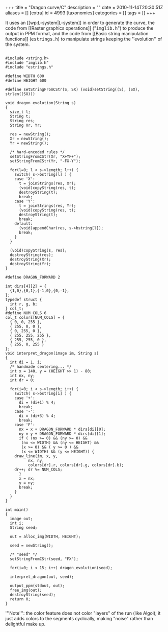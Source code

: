 +++
title = "Dragon curve/C"
description = ""
date = 2010-11-14T20:30:51Z
aliases = []
[extra]
id = 4993
[taxonomies]
categories = []
tags = []
+++

It uses an [[wp:L-system|L-system]] in order to generate the curve, the code from [[Raster graphics operations]] ("<tt>imglib.h</tt>") to produce the output in PPM format, and the code from [[Basic string manipulation functions]] (<tt>estrings.h</tt>) to manipulate strings keeping the ''evolution'' of the system.


```c>#include <stdio.h

#include <string.h>
#include "imglib.h"
#include "estrings.h"

#define WIDTH 600
#define HEIGHT 600

#define setStringFromCStr(S, SX) (void)setString((S), (SX), strlen((SX)))

void dragon_evolution(String s)
{
  size_t l;
  String t;
  String res;
  String Xr, Yr;

  res = newString();
  Xr = newString();
  Yr = newString();

  /* hard-encoded rules */
  setStringFromCStr(Xr, "X+YF+");
  setStringFromCStr(Yr, "-FX-Y");

  for(l=0; l < s->length; l++) {
    switch( s->bstring[l] ) {
    case 'X':
      t = joinStrings(res, Xr);
      (void)copyString(res, t);
      destroyString(t);
      break;
    case 'Y':
      t = joinStrings(res, Yr);
      (void)copyString(res, t);
      destroyString(t);
      break;
    default:
      (void)appendChar(res, s->bstring[l]);
      break;
    }
  }

  (void)copyString(s, res);
  destroyString(res);
  destroyString(Xr);
  destroyString(Yr);
}

#define DRAGON_FORWARD 2

int dirs[4][2] = {
  {1,0},{0,1},{-1,0},{0,-1},
};
typedef struct {
  int r, g, b;
} col_t;
#define NUM_COLS 6
col_t colors[NUM_COLS] = {
  { 0, 0, 255 },
  { 255, 0, 0 },
  { 0, 255, 0 },
  { 255, 255, 255 },
  { 255, 255, 0 },
  { 255, 0, 255 }
};
void interpret_dragon(image im, String s)
{
  int di = 1, i;
  /* handmade centering... */
  int x = 140, y = (HEIGHT >> 1) - 80;
  int nx, ny;
  int dr = 0;
  
  for(i=0; i < s->length; i++) {
    switch( s->bstring[i] ) {
    case '+':
      di = (di+1) % 4;
      break;
    case '-':
      di = (di+3) % 4;
      break;
    case 'F':
      nx = x + DRAGON_FORWARD * dirs[di][0];
      ny = y + DRAGON_FORWARD * dirs[di][1];
      if ( (nx >= 0) && (ny >= 0) &&
	   (nx <= WIDTH) && (ny <= HEIGHT) &&
	   (x >= 0) && ( y >= 0 ) &&
	   (x <= WIDTH) && (y <= HEIGHT)) {
	draw_line(im, x, y, 
		  nx, ny,
		  colors[dr].r, colors[dr].g, colors[dr].b);
	dr++; dr %= NUM_COLS;
      }
      x = nx;
      y = ny;
      break;
    }
  }
}

int main()
{
  image out;
  int i;
  String seed;

  out = alloc_img(WIDTH, HEIGHT);

  seed = newString();

  /* "seed" */
  setStringFromCStr(seed, "FX");

  for(i=0; i < 15; i++) dragon_evolution(seed);

  interpret_dragon(out, seed);

  output_ppm(stdout, out);
  free_img(out);
  destroyString(seed);
  return 0;
}
```


'''Note''': the color feature does not color "layers" of the run (like Algol); it just adds colors to the segments cyclically, making "noise" rather than delightful make up.
